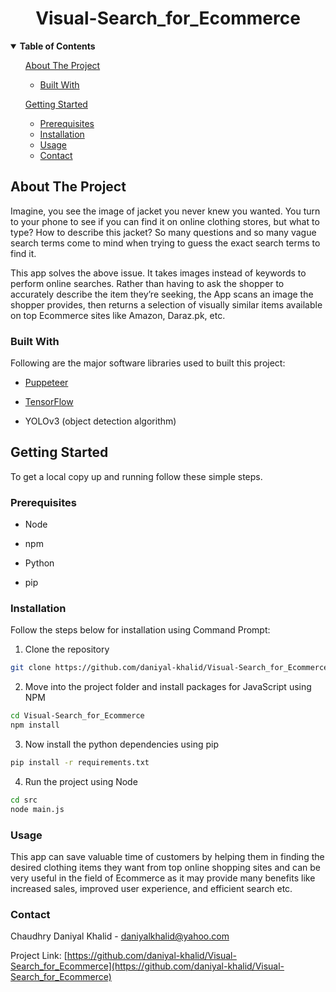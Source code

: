 


  
<h1 align=center> Visual-Search_for_Ecommerce </h1>


<!-- TABLE OF CONTENTS -->

<details  open="open">



**<summary>Table of Contents</summary>**

<ol>


<a  href="#about-the-project">About The Project</a>

<ul>

<li><a  href="#built-with">Built With</a></li>

</ul>



<a  href="#getting-started">Getting Started</a>

<ul>

<li><a  href="#prerequisites">Prerequisites</a></li>

<li><a  href="#installation">Installation</a></li>





<li><a  href="#usage">Usage</a></li>
<li><a  href="#contact">Contact</a></li>


</ul>
  
</ol>

</details>

  
  
  

<!-- ABOUT THE PROJECT -->

## About The Project

  

Imagine, you see the image of jacket you never knew you wanted. You turn to your phone to see if you can find it on online clothing stores, but what to type? How to describe this jacket? So many questions and so many vague search terms come to mind when trying to guess the exact search terms to find it. 

This app solves the above issue. It takes images instead of keywords to perform online searches. Rather than having to ask the shopper to accurately describe the item they’re seeking, the App scans an image the shopper provides, then returns a selection of visually similar items available on top Ecommerce sites like Amazon, Daraz.pk, etc.
  


  

### Built With

  

Following are the major software libraries used to built this project:

*  [Puppeteer](https://github.com/puppeteer/puppeteer)

*  [TensorFlow](https://www.tensorflow.org)

*  YOLOv3 (object detection algorithm)

  
  
  

<!-- GETTING STARTED -->

## Getting Started

  


To get a local copy up and running follow these simple steps.

  

### Prerequisites

  


* Node

* npm

* Python
* pip

  

### Installation

Follow the steps below for installation using Command Prompt: 

1. Clone the repository

```sh
git clone https://github.com/daniyal-khalid/Visual-Search_for_Ecommerce.git
```

2. Move into the project folder and install packages for JavaScript using NPM

```sh
cd Visual-Search_for_Ecommerce
npm install
```

3. Now install the python dependencies using pip

```sh
pip install -r requirements.txt
```
4. Run the project using Node

```sh
cd src
node main.js
```
  
  

<!-- USAGE EXAMPLES -->

### Usage

  
This app can save valuable time of customers by helping them in finding the desired clothing items they want from top online shopping sites and can be very useful in the field of Ecommerce as it may provide many benefits like increased sales, improved user experience, and efficient search etc. 
  

<!-- CONTACT -->

### Contact

  

Chaudhry Daniyal Khalid -  daniyalkhalid@yahoo.com

  

Project Link: [https://github.com/daniyal-khalid/Visual-Search_for_Ecommerce](https://github.com/daniyal-khalid/Visual-Search_for_Ecommerce)

  
  
  

  
  
  
  
  


